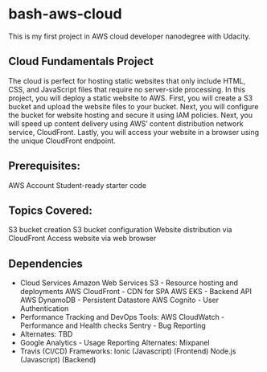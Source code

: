 # bash-aws-cloud
This is my first project in AWS cloud developer nanodegree with Udacity.

## Cloud Fundamentals Project
The cloud is perfect for hosting static websites that only include HTML, CSS, and JavaScript files that require no server-side processing. In this project, you will deploy a static website to AWS. First, you will create a S3 bucket and upload the website files to your bucket. Next, you will configure the bucket for website hosting and secure it using IAM policies. Next, you will speed up content delivery using AWS’ content distribution network service, CloudFront. Lastly, you will access your website in a browser using the unique CloudFront endpoint.

## Prerequisites:
AWS Account
Student-ready starter code
## Topics Covered:
S3 bucket creation
S3 bucket configuration
Website distribution via CloudFront
Access website via web browser
## Dependencies
- Cloud Services
Amazon Web Services S3 - Resource hosting and deployments
AWS CloudFront - CDN for SPA
AWS EKS - Backend API
AWS DynamoDB - Persistent Datastore
AWS Cognito - User Authentication
- Performance Tracking and DevOps Tools:
AWS CloudWatch - Performance and Health checks
Sentry - Bug Reporting
- Alternates:
TBD
- Google Analytics - Usage Reporting
Alternates:
Mixpanel
- Travis (CI/CD)
Frameworks:
Ionic (Javascript) (Frontend)
Node.js (Javascript) (Backend)
